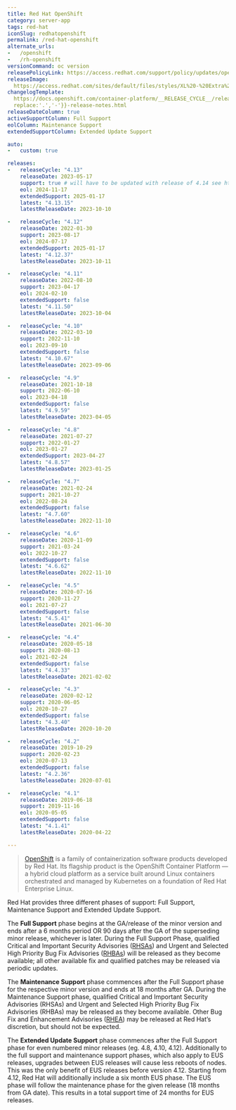 ```yaml
---
title: Red Hat OpenShift
category: server-app
tags: red-hat
iconSlug: redhatopenshift
permalink: /red-hat-openshift
alternate_urls:
-   /openshift
-   /rh-openshift
versionCommand: oc version
releasePolicyLink: https://access.redhat.com/support/policy/updates/openshift
releaseImage: 
  https://access.redhat.com/sites/default/files/styles/XL%20-%20Extra%20Large/public/images/ocp_lifecycle_eus_v5.png
changelogTemplate: 
  https://docs.openshift.com/container-platform/__RELEASE_CYCLE__/release_notes/ocp-{{"__RELEASE_CYCLE__"|
  replace:'.','-'}}-release-notes.html
releaseDateColumn: true
activeSupportColumn: Full Support
eolColumn: Maintenance Support
extendedSupportColumn: Extended Update Support

auto:
-   custom: true

releases:
-   releaseCycle: "4.13"
    releaseDate: 2023-05-17
    support: true # will have to be updated with release of 4.14 see https://access.redhat.com/support/policy/updates/openshift#dates
    eol: 2024-11-17
    extendedSupport: 2025-01-17
    latest: "4.13.15"
    latestReleaseDate: 2023-10-10

-   releaseCycle: "4.12"
    releaseDate: 2022-01-30
    support: 2023-08-17
    eol: 2024-07-17
    extendedSupport: 2025-01-17
    latest: "4.12.37"
    latestReleaseDate: 2023-10-11

-   releaseCycle: "4.11"
    releaseDate: 2022-08-10
    support: 2023-04-17
    eol: 2024-02-10
    extendedSupport: false
    latest: "4.11.50"
    latestReleaseDate: 2023-10-04

-   releaseCycle: "4.10"
    releaseDate: 2022-03-10
    support: 2022-11-10
    eol: 2023-09-10
    extendedSupport: false
    latest: "4.10.67"
    latestReleaseDate: 2023-09-06

-   releaseCycle: "4.9"
    releaseDate: 2021-10-18
    support: 2022-06-10
    eol: 2023-04-18
    extendedSupport: false
    latest: "4.9.59"
    latestReleaseDate: 2023-04-05

-   releaseCycle: "4.8"
    releaseDate: 2021-07-27
    support: 2022-01-27
    eol: 2023-01-27
    extendedSupport: 2023-04-27
    latest: "4.8.57"
    latestReleaseDate: 2023-01-25

-   releaseCycle: "4.7"
    releaseDate: 2021-02-24
    support: 2021-10-27
    eol: 2022-08-24
    extendedSupport: false
    latest: "4.7.60"
    latestReleaseDate: 2022-11-10

-   releaseCycle: "4.6"
    releaseDate: 2020-11-09
    support: 2021-03-24
    eol: 2022-10-27
    extendedSupport: false
    latest: "4.6.62"
    latestReleaseDate: 2022-11-10

-   releaseCycle: "4.5"
    releaseDate: 2020-07-16
    support: 2020-11-27
    eol: 2021-07-27
    extendedSupport: false
    latest: "4.5.41"
    latestReleaseDate: 2021-06-30

-   releaseCycle: "4.4"
    releaseDate: 2020-05-18
    support: 2020-08-13
    eol: 2021-02-24
    extendedSupport: false
    latest: "4.4.33"
    latestReleaseDate: 2021-02-02

-   releaseCycle: "4.3"
    releaseDate: 2020-02-12
    support: 2020-06-05
    eol: 2020-10-27
    extendedSupport: false
    latest: "4.3.40"
    latestReleaseDate: 2020-10-20

-   releaseCycle: "4.2"
    releaseDate: 2019-10-29
    support: 2020-02-23
    eol: 2020-07-13
    extendedSupport: false
    latest: "4.2.36"
    latestReleaseDate: 2020-07-01

-   releaseCycle: "4.1"
    releaseDate: 2019-06-18
    support: 2019-11-16
    eol: 2020-05-05
    extendedSupport: false
    latest: "4.1.41"
    latestReleaseDate: 2020-04-22

---
```


>[OpenShift](https://www.redhat.com/en/technologies/cloud-computing/openshift) is a family of
> containerization software products developed by Red Hat. Its flagship product is the OpenShift
> Container Platform — a hybrid cloud platform as a service built around Linux containers
> orchestrated and managed by Kubernetes on a foundation of Red Hat Enterprise Linux.

Red Hat provides three different phases of support: Full Support, Maintenance Support and Extended
Update Support.

The **Full Support** phase begins at the GA/release of the minor version and ends after a 6 months
period OR 90 days after the GA of the superseding minor release, whichever is later. During the Full
Support Phase, qualified Critical and Important Security Advisories ([RHSAs][DEFINITION]) and Urgent
and Selected High Priority Bug Fix Advisories ([RHBAs][DEFINITION]) will be released as they become
available; all other available fix and qualified patches may be released via periodic updates.

The **Maintenance Support** phase commences after the Full Support phase for the respective minor
version and ends at 18 months after GA. During the Maintenance Support phase, qualified Critical and
Important Security Advisories (RHSAs) and Urgent and Selected High Priority Bug Fix Advisories
(RHBAs) may be released as they become available. Other Bug Fix and Enhancement Advisories
([RHEA][DEFINITION]) may be released at Red Hat’s discretion, but should not be expected.

The **Extended Update Support** phase commences after the Full Support phase for even numbered minor
releases (eg. 4.8, 4.10, 4.12). Additionally to the full support and maintenance support phases,
which also apply to EUS releases, upgrades between EUS releases will cause less reboots of nodes.
This was the only benefit of EUS releases before version 4.12. Starting from 4.12, Red Hat will
additionally include a six month EUS phase. The EUS phase will follow the maintenance phase for
the given release (18 months from GA date). This results in a total support time of 24 months for
EUS releases.

[DEFINITION]: https://access.redhat.com/articles/2130961
